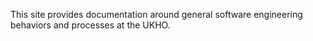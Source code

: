 This site provides documentation around general software engineering behaviors and processes at the UKHO.
